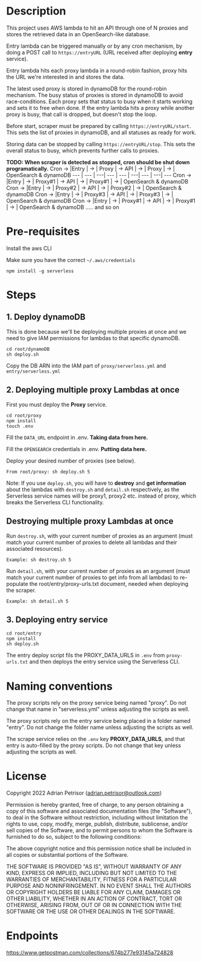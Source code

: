 # Description
This project uses AWS lambda to hit an API through one of N proxies and stores the retrieved data in an OpenSearch-like database.

Entry lambda can be triggered manually or by any cron mechanism, by doing a POST call to ```https://entryURL``` (URL received after deploying <b>entry</b> service).

Entry lambda hits each proxy lambda in a round-robin fashion, proxy hits the URL we're interested in
and stores the data.

The latest used proxy is stored in dynamoDB for the round-robin mechanism.
The busy status of proxies is stored in dynamoDB to avoid race-conditions. Each proxy sets that status to busy when it starts working and sets it to free when done. If the entry lambda hits a proxy while another proxy is busy, that call is dropped, but doesn't stop the loop.

Before start, scraper must be prepared by calling ```https://entryURL/start```. This sets the list of proxies in dynamoDB, and all statuses as ready for work.

Storing data can be stopped by calling ```https://entryURL/stop```. This sets the overall status to busy, which prevents further calls to proxies.

<b>TODO: When scraper is detected as stopped, cron should be shut down programatically.</b>
Cron -> |Entry  | -> | Proxy   | -> API | -> | Proxy   | -> | OpenSearch & dynamoDB
---     | ---   | ---| ---     | ---    | ---| ---     | ---| ---
Cron -> |Entry  | -> | Proxy#1 | -> API | -> | Proxy#1 | -> | OpenSearch & dynamoDB
Cron -> |Entry  | -> | Proxy#2 | -> API | -> | Proxy#2 | -> | OpenSearch & dynamoDB
Cron -> |Entry  | -> | Proxy#3 | -> API | -> | Proxy#3 | -> | OpenSearch & dynamoDB
Cron -> |Entry  | -> | Proxy#1 | -> API | -> | Proxy#1 | -> | OpenSearch & dynamoDB
..... and so on

# Pre-requisites
Install the aws CLI

Make sure you have the correct ```~/.aws/credentials```

```
npm install -g serverless
```

# Steps
## 1. Deploy dynamoDB

This is done because we'll be deploying multiple proxies at once and we need to give IAM permissions for lambdas
to that specific dynamoDB.

```
cd root/dynamoDB
sh deploy.sh
```

Copy the DB ARN into the IAM part of ```proxy/serverless.yml``` and ```entry/serverless.yml```

## 2. Deploying multiple proxy Lambdas at once
First you must deploy the <b>Proxy</b> service.
```
cd root/proxy
npm install
touch .env
```
Fill the ```DATA_URL``` endpoint in .env. <b>Taking data from here.</b>

Fill the ```OPENSEARCH``` credentials in .env. <b>Putting data here.</b>

Deploy your desired number of proxies (see below).
```
From root/proxy: sh deploy.sh 5
```
Note: If you use ```deploy.sh```, you will have to <b>destroy</b> and <b>get information</b> about the lambdas with ```destroy.sh``` and ```detail.sh``` respectively, as the Serverless service names will be proxy1, proxy2 etc. instead of proxy, which breaks the Serverless CLI functionality.

## Destroying multiple proxy Lambdas at once

Run ```destroy.sh```, with your current number of proxies as an argument (must match your current number of proxies to delete all lambdas and their associated resources).

```
Example: sh destroy.sh 5
```

Run ```detail.sh```, with your current number of proxies as an argument (must match your current number of proxies to get info from all lambdas) to re-populate the root/entry/proxy-urls.txt document, needed when deploying the scraper.

```
Example: sh detail.sh 5
```

## 3. Deploying entry service
```
cd root/entry
npm install
sh deploy.sh
```
The entry deploy script fils the PROXY_DATA_URLS in ```.env``` from ```proxy-urls.txt``` and then deploys the entry service using the Serverless CLI.

# Naming conventions

The proxy scripts rely on the proxy service being named "proxy". Do not change that name in "serverless.yml" unless adjusting the scripts as well.

The proxy scripts rely on the entry service being placed in a folder named "entry". Do not change the folder name unless adjusting the scripts as well.

The scrape service relies on the ```.env``` key <b>PROXY_DATA_URLS</b>, and that entry is auto-filled by the proxy scripts. Do not change that key unless adjusting the scripts as well.

# License
Copyright 2022 Adrian Petrisor (adrian.petrisor@outlook.com)

Permission is hereby granted, free of charge, to any person obtaining a copy of this software and associated documentation files (the "Software"), to deal in the Software without restriction, including without limitation the rights to use, copy, modify, merge, publish, distribute, sublicense, and/or sell copies of the Software, and to permit persons to whom the Software is furnished to do so, subject to the following conditions:

The above copyright notice and this permission notice shall be included in all copies or substantial portions of the Software.

THE SOFTWARE IS PROVIDED "AS IS", WITHOUT WARRANTY OF ANY KIND, EXPRESS OR IMPLIED, INCLUDING BUT NOT LIMITED TO THE WARRANTIES OF MERCHANTABILITY, FITNESS FOR A PARTICULAR PURPOSE AND NONINFRINGEMENT. IN NO EVENT SHALL THE AUTHORS OR COPYRIGHT HOLDERS BE LIABLE FOR ANY CLAIM, DAMAGES OR OTHER LIABILITY, WHETHER IN AN ACTION OF CONTRACT, TORT OR OTHERWISE, ARISING FROM, OUT OF OR IN CONNECTION WITH THE SOFTWARE OR THE USE OR OTHER DEALINGS IN THE SOFTWARE.

# Endpoints
https://www.getpostman.com/collections/674b277e93145a724828